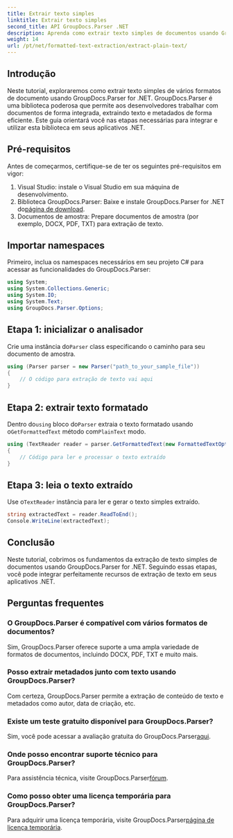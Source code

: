 ```yaml
---
title: Extrair texto simples
linktitle: Extrair texto simples
second_title: API GroupDocs.Parser .NET
description: Aprenda como extrair texto simples de documentos usando GroupDocs.Parser for .NET. Etapas fáceis para integrar a extração de texto em seus aplicativos.
weight: 14
url: /pt/net/formatted-text-extraction/extract-plain-text/
---
```

## Introdução
Neste tutorial, exploraremos como extrair texto simples de vários formatos de documento usando GroupDocs.Parser for .NET. GroupDocs.Parser é uma biblioteca poderosa que permite aos desenvolvedores trabalhar com documentos de forma integrada, extraindo texto e metadados de forma eficiente. Este guia orientará você nas etapas necessárias para integrar e utilizar esta biblioteca em seus aplicativos .NET.
## Pré-requisitos
Antes de começarmos, certifique-se de ter os seguintes pré-requisitos em vigor:
1. Visual Studio: instale o Visual Studio em sua máquina de desenvolvimento.
2.  Biblioteca GroupDocs.Parser: Baixe e instale GroupDocs.Parser for .NET do[página de download](https://releases.groupdocs.com/parser/net/).
3. Documentos de amostra: Prepare documentos de amostra (por exemplo, DOCX, PDF, TXT) para extração de texto.

## Importar namespaces
Primeiro, inclua os namespaces necessários em seu projeto C# para acessar as funcionalidades do GroupDocs.Parser:
```csharp
using System;
using System.Collections.Generic;
using System.IO;
using System.Text;
using GroupDocs.Parser.Options;
```
## Etapa 1: inicializar o analisador
 Crie uma instância do`Parser` class especificando o caminho para seu documento de amostra.
```csharp
using (Parser parser = new Parser("path_to_your_sample_file"))
{
    // O código para extração de texto vai aqui
}
```
## Etapa 2: extrair texto formatado
 Dentro do`using` bloco do`Parser` extraia o texto formatado usando o`GetFormattedText` método com`PlainText` modo.
```csharp
using (TextReader reader = parser.GetFormattedText(new FormattedTextOptions(FormattedTextMode.PlainText)))
{
    // Código para ler e processar o texto extraído
}
```
## Etapa 3: leia o texto extraído
 Use o`TextReader` instância para ler e gerar o texto simples extraído.
```csharp
string extractedText = reader.ReadToEnd();
Console.WriteLine(extractedText);
```

## Conclusão
Neste tutorial, cobrimos os fundamentos da extração de texto simples de documentos usando GroupDocs.Parser for .NET. Seguindo essas etapas, você pode integrar perfeitamente recursos de extração de texto em seus aplicativos .NET.

## Perguntas frequentes
### O GroupDocs.Parser é compatível com vários formatos de documentos?
Sim, GroupDocs.Parser oferece suporte a uma ampla variedade de formatos de documentos, incluindo DOCX, PDF, TXT e muito mais.
### Posso extrair metadados junto com texto usando GroupDocs.Parser?
Com certeza, GroupDocs.Parser permite a extração de conteúdo de texto e metadados como autor, data de criação, etc.
### Existe um teste gratuito disponível para GroupDocs.Parser?
 Sim, você pode acessar a avaliação gratuita do GroupDocs.Parser[aqui](https://releases.groupdocs.com/).
### Onde posso encontrar suporte técnico para GroupDocs.Parser?
 Para assistência técnica, visite GroupDocs.Parser[fórum](https://forum.groupdocs.com/c/parser/17).
### Como posso obter uma licença temporária para GroupDocs.Parser?
 Para adquirir uma licença temporária, visite GroupDocs.Parser[página de licença temporária](https://purchase.groupdocs.com/temporary-license/).